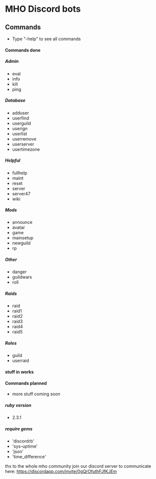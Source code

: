 # MHO Discord bots

## Commands
- Type "-help" to see all commands

#### Commands done
##### Admin
- eval
- info
- kill
- ping

##### Database
- adduser
- userfind
- userguild
- userign
- userlist
- userremove
- userserver
- usertimezone

##### Helpful
- fullhelp
- maint
- reset
- server
- server47
- wiki

##### Mods
- announce
- avatar
- game
- mainsetup
- newguild
- rp

##### Other
- danger
- guildwars
- roll

##### Raids
- raid
- raid1
- raid2
- raid3
- raid4
- raid5

##### Roles
- guild
- userraid

#### stuff in works


#### Commands planned
- more stuff coming soon

##### ruby version
- 2.3.1
##### require gems
- 'discordrb'
- 'sys-uptime'
- 'json'
- 'time_difference'

thx to the whole mho community
join our discord server to communicate
here: https://discordapp.com/invite/0gQrOfuthFJfKJEm